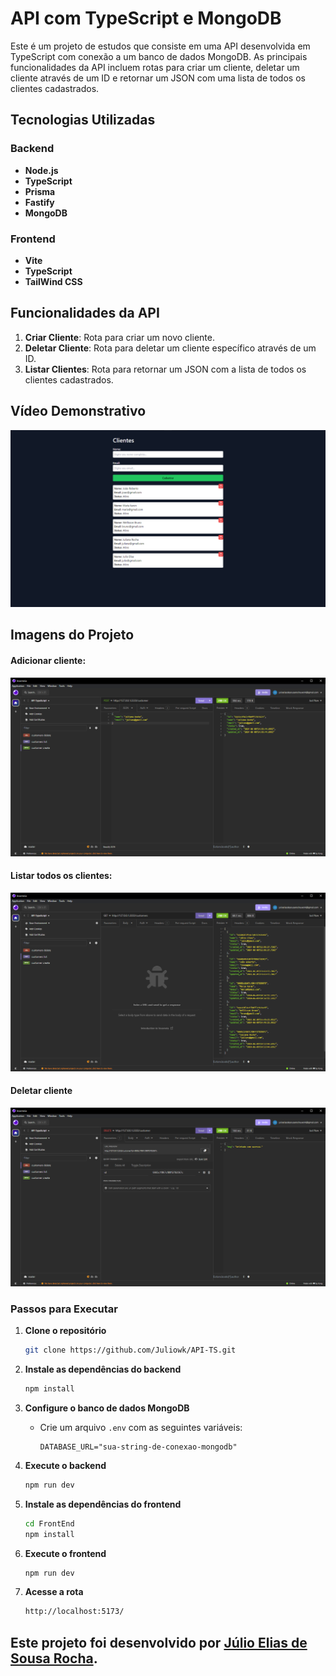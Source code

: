 # API com TypeScript e MongoDB

Este é um projeto de estudos que consiste em uma API desenvolvida em TypeScript com conexão a um banco de dados MongoDB. As principais funcionalidades da API incluem rotas para criar um cliente, deletar um cliente através de um ID e retornar um JSON com uma lista de todos os clientes cadastrados.

## Tecnologias Utilizadas

### Backend

- **Node.js**
- **TypeScript**
- **Prisma**
- **Fastify**
- **MongoDB**

### Frontend

- **Vite**
- **TypeScript**
- **TailWind CSS**

## Funcionalidades da API

1. **Criar Cliente**: Rota para criar um novo cliente.
2. **Deletar Cliente**: Rota para deletar um cliente específico através de um ID.
3. **Listar Clientes**: Rota para retornar um JSON com a lista de todos os clientes cadastrados.

## Vídeo Demonstrativo

[![Vídeo do Projeto](./images/Captura%20de%20tela%202024-06-09%20121904.png)](./images/DevClient%20-%20Google%20Chrome%202024-06-09%2011-57-38.mp4)

## Imagens do Projeto

#### Adicionar cliente:
![Rota POST](./images/Captura%20de%20tela%202024-06-09%20115434.png)
#### Listar todos os clientes:
![Rota GET](./images/Captura%20de%20tela%202024-06-09%20115505.png)
#### Deletar cliente
![Rota DELETE](./images/Captura%20de%20tela%202024-06-09%20115532.png)

### Passos para Executar

1. **Clone o repositório**
    ```bash
    git clone https://github.com/Juliowk/API-TS.git
    ```

2. **Instale as dependências do backend**
    ```bash
    npm install
    ```

3. **Configure o banco de dados MongoDB**
    - Crie um arquivo `.env` com as seguintes variáveis:
      ```
      DATABASE_URL="sua-string-de-conexao-mongodb"
      ```

4. **Execute o backend**
    ```bash
    npm run dev
    ```

5. **Instale as dependências do frontend**
    ```bash
    cd FrontEnd
    npm install
    ```

6. **Execute o frontend**
    ```bash
    npm run dev
    ```

7. **Acesse a rota**
    ```bash
    http://localhost:5173/
    ```

## Este projeto foi desenvolvido por [Júlio Elias de Sousa Rocha](https://github.com/Juliowk).
